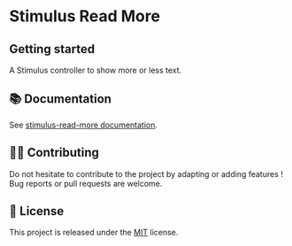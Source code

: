 # Stimulus Read More

## Getting started

A Stimulus controller to show more or less text.

## 📚 Documentation

See [stimulus-read-more documentation](https://www.stimulus-components.com/docs/stimulus-read-more/).

## 👷‍♂️ Contributing

Do not hesitate to contribute to the project by adapting or adding features ! Bug reports or pull requests are welcome.

## 📝 License

This project is released under the [MIT](http://opensource.org/licenses/MIT) license.
